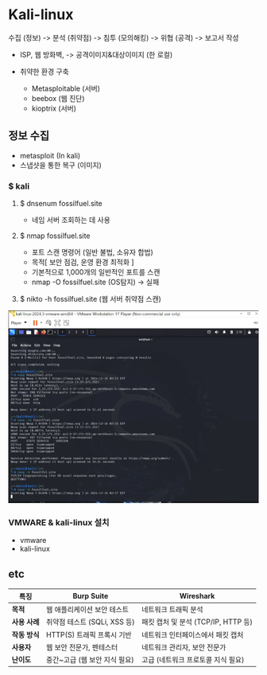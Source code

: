 # Kali-linux

수집 (정보) ->
분석 (취약점) ->
침투 (모의해킹) ->
위협 (공격) ->
보고서 작성

- ISP, 웹 방화벽, -> 공격이미지&대상이미지 (한 로컬)

- 취약한 환경 구축
    * Metasploitable (서버)
    * beebox (웹 진단)
    * kioptrix (서버) 
  
## 정보 수집 
- metasploit (In kali)
- 스냅샷을 통한 복구 (이미지)

### $ kali 
1. $ dnsenum fossilfuel.site
   * 네임 서버 조회하는 데 사용
   
2. $ nmap fossilfuel.site
   * 포트 스캔 명령어 (일반 불법, 소유자 합법)
   * 목적[ 보안 점검, 운영 환경 최적화 ]
   * 기본적으로 1,000개의 일반적인 포트를 스캔
   * nmap -O fossilfuel.site (OS탐지) -> 실패
   
3. $ nikto -h fossilfuel.site (웹 서버 취약점 스캔)


![img.png](img/kaliPortnmap.png)

### VMWARE & kali-linux 설치
- vmware 
- kali-linux

## etc

| 특징 | **Burp Suite** | **Wireshark** |
| --- | --- | --- |
| **목적** | 웹 애플리케이션 보안 테스트 | 네트워크 트래픽 분석 |
| **사용 사례** | 취약점 테스트 (SQLi, XSS 등) | 패킷 캡처 및 분석 (TCP/IP, HTTP 등) |
| **작동 방식** | HTTP(S) 트래픽 프록시 기반 | 네트워크 인터페이스에서 패킷 캡처 |
| **사용자** | 웹 보안 전문가, 펜테스터 | 네트워크 관리자, 보안 전문가 |
| **난이도** | 중간~고급 (웹 보안 지식 필요) | 고급 (네트워크 프로토콜 지식 필요) |